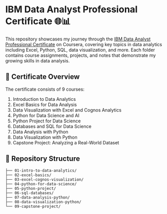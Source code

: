 # IBM Data Analyst Professional Certificate 🌐📊

This repository showcases my journey through the [IBM Data Analyst Professional Certificate](https://www.coursera.org/professional-certificates/ibm-data-analyst) on Coursera, covering key topics in data analytics including Excel, Python, SQL, data visualization, and more. Each folder contains course assignments, projects, and notes that demonstrate my growing skills in data analysis.

## 🚀 Certificate Overview

The certificate consists of 9 courses:

1. Introduction to Data Analytics
2. Excel Basics for Data Analysis
3. Data Visualization with Excel and Cognos Analytics
4. Python for Data Science and AI
5. Python Project for Data Science
6. Databases and SQL for Data Science
7. Data Analysis with Python
8. Data Visualization with Python
9. Capstone Project: Analyzing a Real-World Dataset

## 📁 Repository Structure

```plaintext
├── 01-intro-to-data-analytics/
├── 02-excel-basics/
├── 03-excel-cognos-visualization/
├── 04-python-for-data-science/
├── 05-python-project/
├── 06-sql-databases/
├── 07-data-analysis-python/
├── 08-data-visualization-python/
└── 09-capstone-project/
